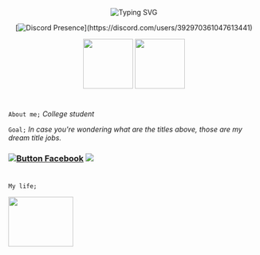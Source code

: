 
<div align="center">
  
  <a><img src="https://readme-typing-svg.demolab.com?font=Lato&size=40&duration=3000&pause=1000&color=9BF7DC&center=true&width=800&height=100&lines=Programmer;Developer;Cyber+Security+Expert" alt="Typing SVG" /></a>


  [![Discord Presence](https://lanyard.cnrad.dev/api/392970361047613441?bg=403f28&idleMessage=Probably%20Sleeping...)](https://discord.com/users/392970361047613441)

  <img src="https://cdn.jsdelivr.net/gh/devicons/devicon@latest/icons/python/python-original.svg" width="100" height="100" />
  <img src="https://cdn.jsdelivr.net/gh/devicons/devicon@latest/icons/linux/linux-original.svg" width="100" height="100" />
  
</div>

#

`About me;` *College student*

`Goal;` *In case you're wondering what are the titles above, those are my dream title jobs.*

### [![Button Facebook]][Facebook] ![](https://komarev.com/ghpvc/?username=ZzzSleepyy&style=for-the-badge)
[Facebook]: https://docs.google.com/forms/d/1OCa30FanvS3vaLqEHHSYlLCMyybwXyslSAfG2IQmQcs/edit 
[Button Facebook]: https://img.shields.io/badge/📲Contact-37a779?style=for-the-badge 

#

`My life;`

<img src="https://scontent.fmnl7-2.fna.fbcdn.net/v/t1.15752-9/494573340_724293846596077_8649067063159819317_n.jpg?_nc_cat=110&ccb=1-7&_nc_sid=9f807c&_nc_eui2=AeHjXw_TadKJQuGh2mXUoI4AJUGYbFbMcbklQZhsVsxxuYY3aDmoAbZFeDCWBOfvw_glEB4vZKjkBM9SrN5yWQ5o&_nc_ohc=EeO2qd3Tj1IQ7kNvwFX32QO&_nc_oc=AdnQ0bXN14iITr1Dgpk72ws3hS6SAArYk-osqhGlgJazVA0yfg41c3QUx9P7LZVPV30&_nc_zt=23&_nc_ht=scontent.fmnl7-2.fna&oh=03_Q7cD2QGrP3PD9flML2uuSZXhSko5TpQLX1EZTbBYszmQisHZ0g&oe=6848FDA9" width="130" height="100" />
